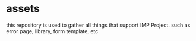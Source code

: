 # assets
this repository is used to gather all things that support IMP Project. such as error page, library, form template, etc
